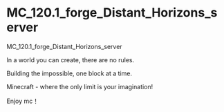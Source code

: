 # MC_120.1_forge_Distant_Horizons_server
MC_120.1_forge_Distant_Horizons_server

In a world you can create, there are no rules.

Building the impossible, one block at a time.

Minecraft - where the only limit is your imagination!

Enjoy mc！
